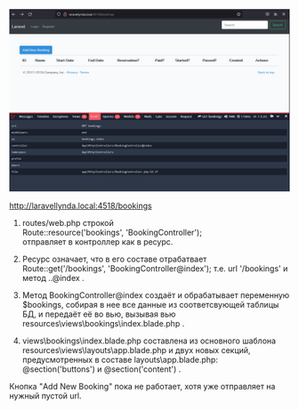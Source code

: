 <img src="./img/17.png" alt="drawing" width="800"/>

http://laravellynda.local:4518/bookings

1. routes/web.php строкой  
Route::resource('bookings', 'BookingController');  
 отправляет в контроллер как в ресурс.

2. Ресурс означает, что в его составе отрабатвает  
Route::get('/bookings', 'BookingController@index');
т.е. url '/bookings' и метод ..@index .

3. Метод BookingController@index создаёт и обрабатывает переменную $bookings, собирая в нее все данные из соответсвующей таблицы БД, и передаёт её во вью, вызывая вью resources\views\bookings\index.blade.php .

4. views\bookings\index.blade.php составлена из основного шаблона resources\views\layouts\app.blade.php и двух новых секций, предусмотренных в составе layouts\app.blade.php: @section('buttons') и @section('content') .

Кнопка "Add New Booking" пока не работает, хотя уже отправляет на нужный пустой url.
